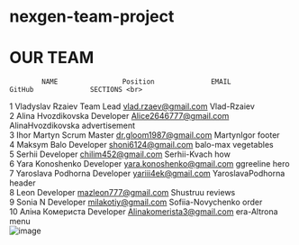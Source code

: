 # nexgen-team-project

# OUR TEAM

	        NAME	            Position	          EMAIL	                  GitHub	          SECTIONS <br>
1	  Vladyslav Rzaiev	    Team Lead	    vlad.rzaev@gmail.com	      Vlad-Rzaiev	 <br>
2	  Alina Hvozdikovska	  Developer	    Alice2646777@gmail.com	    AlinaHvozdikovska	  advertisement <br>
3	  Ihor Martyn	          Scrum Master	dr.gloom1987@gmail.com	    MartynIgor	        footer <br>
4	  Maksym Balo	          Developer	    shoni6124@gmail.com	        balo-max	          vegetables <br>
5	  Serhii	              Developer	    chilim452@gmail.com	        Serhii-Kvach	      how <br>
6	  Yara Konoshenko	      Developer	    yara.konoshenko@gmail.com	  ggreeline	          hero <br>
7	  Yaroslava Podhorna	  Developer	    yariii4ek@gmail.com	        YaroslavaPodhorna	  header <br>
8	  Leon	                Developer	    mazleon777@gmail.com	      Shustruu	          reviews <br>
9	  Sonia N	              Developer	    milakotiy@gmail.com	        Sofiia-Novychenko	  order <br>
10	Аліна Комериста	      Developer	    Alinakomerista3@gmail.com	  era-Altrona	        menu <br>
![image](https://github.com/user-attachments/assets/11b54354-24ca-4a03-9c47-0a0ded97e4be)

